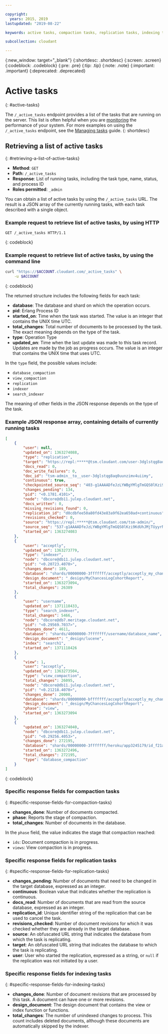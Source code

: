 ```yaml
---

copyright:
  years: 2015, 2019
lastupdated: "2019-08-22"

keywords: active tasks, compaction tasks, replication tasks, indexing tasks, specific response fields, retrieve list of active tasks 

subcollection: cloudant

---
```


{:new_window: target="_blank"}
{:shortdesc: .shortdesc}
{:screen: .screen}
{:codeblock: .codeblock}
{:pre: .pre}
{:tip: .tip}
{:note: .note}
{:important: .important}
{:deprecated: .deprecated}

<!-- Acrolinx: 2018-05-31 -->

# Active tasks
{: #active-tasks}

The `/_active_tasks` endpoint provides a list of the tasks that are running on the server. This list is often helpful when you are [monitoring](/docs/services/Cloudant?topic=cloudant-monitoring-an-ibm-cloudant-cluster#monitoring-an-ibm-cloudant-cluster) the performance of your system. For more examples on using the `/_active_tasks` endpoint,
see the [Managing tasks](/docs/services/Cloudant?topic=cloudant-managing-tasks#managing-tasks) guide.
{: shortdesc}

## Retrieving a list of active tasks
{: #retrieving-a-list-of-active-tasks}

-   **Method**: `GET`
-   **Path**: `/_active_tasks`
-   **Response**: List of running tasks, including the task type, name, status, and process ID
-   **Roles permitted**: `_admin`

You can obtain a list of active tasks by using the `/_active_tasks` URL.
The result is a JSON array of the currently running tasks,
with each task described with a single object.

### Example request to retrieve list of active tasks, by using HTTP

```HTTP
GET /_active_tasks HTTP/1.1
```
{: codeblock}

### Example request to retrieve list of active tasks, by using the command line

```sh
curl "https://$ACCOUNT.cloudant.com/_active_tasks" \
	-u $ACCOUNT
```
{: codeblock}

<!--

*Example request to retrieve list of active tasks using Javascript

```javascript
var nano = require('nano');
var account = nano('https://$ACCOUNT:$PASSWORD@$ACCOUNT.cloudant.com');
account.request({
	path: '_active_tasks'
}, function (err, body) {
	if (!err) {
		console.log(body);
	}
});
```
{: codeblock}

-->

The returned structure includes the following fields for each task:

-   **database**: The database and shard on which the operation occurs.
-   **pid**: Erlang Process ID
-   **started_on**: Time when the task was started.
	The value is an integer that contains the UNIX time UTC.
-   **total_changes**: Total number of documents to be processed by the task.
	The exact meaning depends on the type of the task.
-   **type**: Operation Type
-   **updated_on**: Time when the last update was made to this task record.
	Updates are made by the job as progress occurs.
	The value is an integer that contains the UNIX time that uses UTC.

In the `type` field,
the possible values include:

-   `database_compaction`
-   `view_compaction`
-   `replication`
-   `indexer`
-   `search_indexer`

The meaning of other fields in the JSON response depends on the type of the task.

### Example JSON response array, containing details of currently running tasks

```json
[
	{
		"user": null,
		"updated_on": 1363274088,
		"type": "replication",
		"target": "https://repl:*****@tsm.cloudant.com/user-3dglstqg8aq0uunzimv4uiimy/",
		"docs_read": 0,
		"doc_write_failures": 0,
		"doc_id": "tsm-admin__to__user-3dglstqg8aq0uunzimv4uiimy",
		"continuous": true,
		"checkpointed_source_seq": "403-g1AAAADfeJzLYWBgYMlgTmGQS0lKzi9KdUhJMjTRyyrNSS3QS87JL01JzCvRy0styQGqY0pkSLL___9_VmIymg5TXDqSHIBkUj1YUxyaJkNcmvJYgCRDA5AC6tuflZhGrPsgGg9ANAJtzMkCAPFSStc",
		"changes_pending": 134,
		"pid": "<0.1781.4101>",
		"node": "dbcore@db11.julep.cloudant.net",
		"docs_written": 0,
		"missing_revisions_found": 0,
		"replication_id": "d0cdbfee50a80fd43e83a9f62ea650ad+continuous",
		"revisions_checked": 0,
		"source": "https://repl:*****@tsm.cloudant.com/tsm-admin/",
		"source_seq": "537-g1AAAADfeJzLYWBgYMlgTmGQS0lKzi9KdUhJMjTUyyrNSS3QS87JL01JzCvRy0styQGqY0pkSLL___9_VmI9mg4jXDqSHIBkUj1WTTityWMBkgwNQAqob39WYhextkE0HoBoBNo4MQsAFuVLVQ",
		"started_on": 1363274083
	},
	{
		"user": "acceptly",
		"updated_on": 1363273779,
		"type": "indexer",
		"node": "dbcore@db11.julep.cloudant.net",
		"pid": "<0.20723.4070>",
		"changes_done": 189,
		"database": "shards/00000000-3fffffff/acceptly/acceptly_my_chances_logs_live.1321035717",
		"design_document": "_design/MyChancesLogCohortReport",
		"started_on": 1363273094,
		"total_changes": 26389
	},
	{
		"user": "username",
		"updated_on": 1371118433,
		"type": "search_indexer",
		"total_changes": 5466,
		"node": "dbcore@db7.meritage.cloudant.net",
		"pid": "<0.29569.7037>",
		"changes_done": 4611,
		"database": "shards/40000000-7fffffff/username/database_name",
		"design_document": "_design/lucene",
		"index": "search1",
		"started_on": 1371118426
	},
	{
		"view": 1,
		"user": "acceptly",
		"updated_on": 1363273504,
		"type": "view_compaction",
		"total_changes": 26095,
		"node": "dbcore@db11.julep.cloudant.net",
		"pid": "<0.21218.4070>",
		"changes_done": 20000,
		"database": "shards/80000000-bfffffff/acceptly/acceptly_my_chances_logs_live.1321035717",
		"design_document": "_design/MyChancesLogCohortReport",
		"phase": "view",
		"started_on": 1363273094
	},
	{
		"updated_on": 1363274040,
		"node": "dbcore@db11.julep.cloudant.net",
		"pid": "<0.29256.4053>",
		"changes_done": 272195,
		"database": "shards/00000000-3fffffff/heroku/app3245179/id_f21a08b7005e_logs.1346083461",
		"started_on": 1363272496,
		"total_changes": 272195,
		"type": "database_compaction"
	}
]
```
{: codeblock}

### Specific response fields for compaction tasks
{: #specific-response-fields-for-compaction-tasks}

-   **changes_done**: Number of documents compacted.
-   **phase**: Reports the stage of compaction.
-   **total_changes**: Number of documents in the database.

In the `phase` field, the value indicates the stage that compaction reached:

-   `ids`: Document compaction is in progress.
-   `views`: View compaction is in progress.

### Specific response fields for replication tasks
{: #specific-response-fields-for-replication-tasks}

-   **changes_pending**: Number of documents that need to be changed in the target database,
	expressed as an integer.
-   **continuous**: Boolean value that indicates whether the replication is continuous.
-   **docs_read**: Number of documents that are read from the source database,
	expressed as an integer.
-   **replication_id**: Unique identifier string of the replication that can be used to cancel the task.
-   **revisions_checked**: Number of document revisions for which it was checked
	whether they are already in the target database.
-   **source**: An obfuscated URL string that indicates the database from which the task is replicating.
-   **target**: An obfuscated URL string that indicates the database to which the task is replicating.
-   **user**: User who started the replication, expressed as a string,
	or `null` if the replication was not initiated by a user.

### Specific response fields for indexing tasks
{: #specific-response-fields-for-indexing-tasks}

-   **changes_done**: Number of document revisions that are processed by this task.
	A document can have one or more revisions.
-   **design_document**: The design document that contains the view or index function or functions.
-   **total_changes**: The number of unindexed changes to process. This count includes deleted documents, although these documents are automatically skipped by the indexer.
